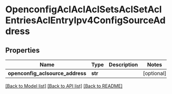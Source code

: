 # OpenconfigAclAclAclSetsAclSetAclEntriesAclEntryIpv4ConfigSourceAddress

## Properties
Name | Type | Description | Notes
------------ | ------------- | ------------- | -------------
**openconfig_aclsource_address** | **str** |  | [optional] 

[[Back to Model list]](../README.md#documentation-for-models) [[Back to API list]](../README.md#documentation-for-api-endpoints) [[Back to README]](../README.md)


